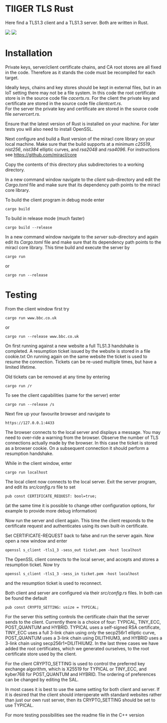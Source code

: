 # TIIGER TLS Rust

Here find a TLS1.3 client and a TLS1.3 server. Both are written in Rust.

<img src="https://img.shields.io/badge/language-rust-blue.svg"/>
<img src="https://img.shields.io/badge/platform-mac | linux | win-lightgrey.svg?style=flat"/>

# Installation

Private keys, server/client certificate chains, and CA root stores are all fixed in the code. Therefore as it stands the code must be recompiled for each target.

Ideally keys, chains and key stores should be kept in external files, but in an IoT setting there may not be a file system. 
In this code the root certificate store is in the source code file *cacerts.rs*. For the client the private key and certificate are stored in the source code file *clientcert.rs*.  
For the server the private key and certificate are stored in the source code file *servercert.rs*.

Ensure that the latest version of Rust is installed on your machine. For later tests you will also need to install OpenSSL.

Next configure and build a Rust version of the miracl core library on your local machine. Make sure that the build supports at a minimum *c25519*, *nist256*, *nist384* elliptic curves,
and *rsa2048* and *rsa4096*. For instructions see https://github.com/miracl/core


Copy the contents of this directory plus subdirectories to a working directory.

In a new command window navigate to the *client* sub-directory and edit the *Cargo.toml* file and make sure that its dependency path points to the miracl core library.

To build the client program in debug mode enter

	cargo build

To build in release mode (much faster)

	cargo build --release

In a new command window navigate to the *server* sub-directory and again edit its *Cargo.toml* file and make sure that its dependency path points to the miracl core library.
This time build and execute the server by

	cargo run
	
or

	cargo run --release

# Testing

From the client window first try

	cargo run www.bbc.co.uk

or

	cargo run --release www.bbc.co.uk

On first running against a new website a full TLS1.3 handshake is completed. A resumption ticket issued by the website is stored in a file cookie.txt
On running again on the same website the ticket is used to resume the connection. Tickets can be re-used multiple times, but have a limited lifetime.

Old tickets can be removed at any time by entering

	cargo run /r

To see the client capabilities (same for the server) enter

	cargo run --release /s


Next fire up your favourite browser and navigate to

	https://127.0.0.1:4433

The browser connects to the local server and displays a message. You may need to over-ride a warning from the browser. Observe the number of TLS connections actually made by the browser. In this case 
the ticket is stored as a browser cookie. On a subsequent connection it should perform a resumption handshake.


While in the client window, enter

	cargo run localhost

The local client now connects to the local server. Exit the server program, and edit its *src/config.rs* file to set

	pub const CERTIFICATE_REQUEST: bool=true;

(at the same time it is possible to change other configuration options, for example to provide more debug information)

Now run the server and client again. This time the client responds to the certificate request and authenticates using its own built-in certificate. 

Set CERTIFICATE\-REQUEST back to false and run the server again. Now open a new window and enter

	openssl s_client -tls1_3 -sess_out ticket.pem -host localhost

The OpenSSL client connects to the local server, and accepts and stores a resumption ticket. Now try

	openssl s_client -tls1_3 -sess_in ticket.pem -host localhost
 
and the resumption ticket is used to reconnect.


Both client and server are configured via their *src/config.rs* files. In both can be found the default

	pub const CRYPTO_SETTING: usize = TYPICAL;

For the server this setting controls the certificate chain that the server sends to the client. Currently there
is a choice of four: TYPICAL, TINY_ECC, POST_QUANTUM and HYBRID. TYPICAL uses a self-signed RSA certificate, TINY_ECC
uses a full 3-link chain using only the secp256r1 elliptic curve, POST_QUANTUM uses a 3-link chain using DILITHIUM3, and HYBRID
uses a 3-link chain using secp256r1+DILITHIUM2. In the last three cases we have added the root certificates, which we generated
ourselves, to the root certificate store used by the client.

For the client CRYPTO\_SETTING is used to control the preferred key exchange algorithm, which is X25519 for TYPICAL or TINY\_ECC, 
and kyber768 for POST\_QUANTUM and HYBRID. The ordering of preferences can be changed by editing the SAL.

In most cases it is best to use the same setting for both client and server. If it is desired that the client should interoperate
with standard websites rather than just our own rust server, then its CRYPTO\_SETTING should be set to use TYPICAL. 


For more testing possibilities see the readme file in the C++ version
